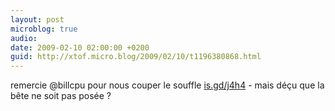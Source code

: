 ```yaml
---
layout: post
microblog: true
audio: 
date: 2009-02-10 02:00:00 +0200
guid: http://xtof.micro.blog/2009/02/10/t1196380868.html
---
```

remercie @billcpu pour nous couper le souffle [is.gd/j4h4](http://is.gd/j4h4) - mais déçu que la bête ne soit pas posée ?

